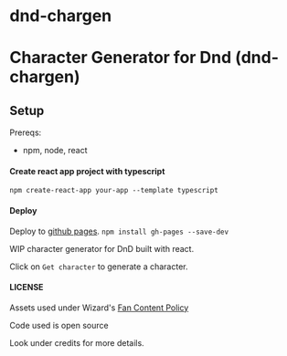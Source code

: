 # dnd-chargen

# Character Generator for Dnd (dnd-chargen)

## Setup

Prereqs:
- npm, node, react

#### Create react app project with typescript
`npm create-react-app your-app --template typescript`

#### Deploy
Deploy to [github pages](https://github.com/gitname/react-gh-pages).
`npm install gh-pages --save-dev`

WIP character generator for DnD built with react.

Click on `Get character` to generate a character.

#### LICENSE

Assets used under Wizard's [Fan Content Policy](https://company.wizards.com/en/legal/fancontentpolicy)

Code used is open source

Look under credits for more details.

